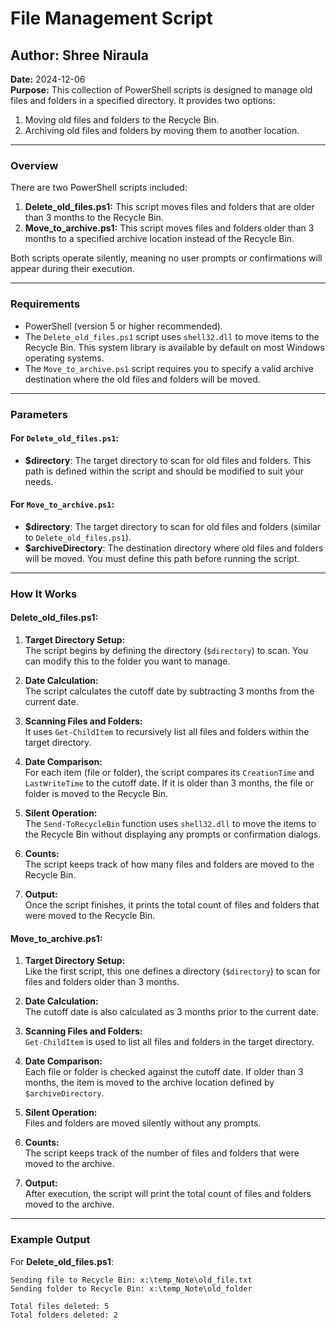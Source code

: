 # File Management Script

## Author: Shree Niraula

**Date:** 2024-12-06  
**Purpose:** This collection of PowerShell scripts is designed to manage old files and folders in a specified directory. It provides two options:

1. Moving old files and folders to the Recycle Bin.
2. Archiving old files and folders by moving them to another location.

---

### Overview

There are two PowerShell scripts included:

1. **Delete_old_files.ps1:** This script moves files and folders that are older than 3 months to the Recycle Bin.
2. **Move_to_archive.ps1:** This script moves files and folders older than 3 months to a specified archive location instead of the Recycle Bin.

Both scripts operate silently, meaning no user prompts or confirmations will appear during their execution.

---

### Requirements

- PowerShell (version 5 or higher recommended).
- The `Delete_old_files.ps1` script uses `shell32.dll` to move items to the Recycle Bin. This system library is available by default on most Windows operating systems.
- The `Move_to_archive.ps1` script requires you to specify a valid archive destination where the old files and folders will be moved.

---

### Parameters

#### For `Delete_old_files.ps1`:

- **$directory**: The target directory to scan for old files and folders. This path is defined within the script and should be modified to suit your needs.

#### For `Move_to_archive.ps1`:

- **$directory**: The target directory to scan for old files and folders (similar to `Delete_old_files.ps1`).
- **$archiveDirectory**: The destination directory where old files and folders will be moved. You must define this path before running the script.

---

### How It Works

#### **Delete_old_files.ps1**:

1. **Target Directory Setup:**  
   The script begins by defining the directory (`$directory`) to scan. You can modify this to the folder you want to manage.
2. **Date Calculation:**  
   The script calculates the cutoff date by subtracting 3 months from the current date.

3. **Scanning Files and Folders:**  
   It uses `Get-ChildItem` to recursively list all files and folders within the target directory.

4. **Date Comparison:**  
   For each item (file or folder), the script compares its `CreationTime` and `LastWriteTime` to the cutoff date. If it is older than 3 months, the file or folder is moved to the Recycle Bin.

5. **Silent Operation:**  
   The `Send-ToRecycleBin` function uses `shell32.dll` to move the items to the Recycle Bin without displaying any prompts or confirmation dialogs.

6. **Counts:**  
   The script keeps track of how many files and folders are moved to the Recycle Bin.

7. **Output:**  
   Once the script finishes, it prints the total count of files and folders that were moved to the Recycle Bin.

#### **Move_to_archive.ps1**:

1. **Target Directory Setup:**  
   Like the first script, this one defines a directory (`$directory`) to scan for files and folders older than 3 months.

2. **Date Calculation:**  
   The cutoff date is also calculated as 3 months prior to the current date.

3. **Scanning Files and Folders:**  
   `Get-ChildItem` is used to list all files and folders in the target directory.

4. **Date Comparison:**  
   Each file or folder is checked against the cutoff date. If older than 3 months, the item is moved to the archive location defined by `$archiveDirectory`.

5. **Silent Operation:**  
   Files and folders are moved silently without any prompts.

6. **Counts:**  
   The script keeps track of the number of files and folders that were moved to the archive.

7. **Output:**  
   After execution, the script will print the total count of files and folders moved to the archive.

---

### Example Output

For **Delete_old_files.ps1**:

```plaintext
Sending file to Recycle Bin: x:\temp_Note\old_file.txt
Sending folder to Recycle Bin: x:\temp_Note\old_folder

Total files deleted: 5
Total folders deleted: 2
```
